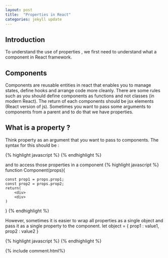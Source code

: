 ```yaml
---
layout: post
title:  "Properties in React"
categories: jekyll update
---
```



## Introduction
To understand the use of properties , we first need to understand what a component in React framework.

## Components 
Components are reusable entities in react that enables you to manage states, define hooks and arrange code more cleanly. There are some rules such as you should define 
components as functions and not classes (in modern React). The return of each components should be jsx elements (React version of js). Sometimes you want to pass some arguments to components from a parent and to do that we have properties.

## What is a property ?
Think property as an argument that you want to pass to components. The syntax for this should be :

{% highlight javascript %}
<Component prop1={arg1} prop2={arg2}/>
{% endhighlight %}

and to access those properties in a component
{% highlight javascript %}
function Component(props){

    const prop1 = props.prop1;
    const prop2 = props.prop2;
    return(
        <div>
        <div>
    )
}
{% endhighlight %}


However, sometimes it is easier to wrap all properties as a single object and pass it as a single property to the component.
let object = {
    prop1 : value1,
    prop2 : value2
}

{% highlight javascript %}
<Component prop={object} />
{% endhighlight %}


{% include comment.html%}
